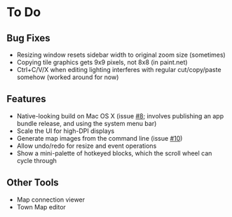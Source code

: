 # To Do

## Bug Fixes

* Resizing window resets sidebar width to original zoom size (sometimes)
* Copying tile graphics gets 9x9 pixels, not 8x8 (in paint.net)
* Ctrl+C/V/X when editing lighting interferes with regular cut/copy/paste somehow (worked around for now)

## Features

* Native-looking build on Mac OS X (issue [#8](https://github.com/Rangi42/polished-map/issues/8); involves publishing an app bundle release, and using the system menu bar)
* Scale the UI for high-DPI displays
* Generate map images from the command line (issue [#10](https://github.com/Rangi42/polished-map/issues/10))
* Allow undo/redo for resize and event operations
* Show a mini-palette of hotkeyed blocks, which the scroll wheel can cycle through

## Other Tools

* Map connection viewer
* Town Map editor
